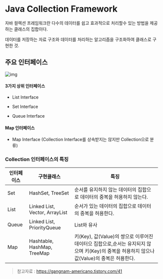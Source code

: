 # Java Collection Framework

자바 컬렉션 프레임워크란 다수의 데이터를 쉽고 효과적으로 처리할수 있는 방법을 제공하는 클래스의 집합이다.

데이터를 저장하는 자료 구조와 데이터를 처리하는 알고리즘을 구조화하여 클래스로 구현한 것.



## 주요 인터페이스

![img](https://t1.daumcdn.net/cfile/tistory/99B88F3E5AC70FB419)

#### 3가지 상위 인터페이스

- List Interface

- Set Interface

- Queue Interface

#### Map 인터페이스

- Map Interface (Collection Interface를 상속받지는 않지만 Collection으로 분류)



### Collection 인터페이스의 특징

| 인터페이스 | 구현클래스                     | 특징                                                         |
| ---------- | ------------------------------ | ------------------------------------------------------------ |
| Set        | HashSet, TreeSet               | 순서를 유지하지 않는 데이터의 집합으로 데이터의 중복을 허용하지 않는다. |
| List       | Linked List, Vector, ArrayList | 순서가 있는 데이터의 집합으로 데이터의 중복을 허용한다.      |
| Queue      | Linked List, PriorityQueue     | List와 유사                                                  |
| Map        | Hashtable, HashMap, TreeMap    | 키(Key), 값(Value)의 쌍으로 이루어진 데이터으 집합으로,순서는 유지되지 않으며 키(Key)의 중복을 허용하지 않으나 값(Value)의 중복은 허용한다. |



> 참고자료 : https://gangnam-americano.tistory.com/41
